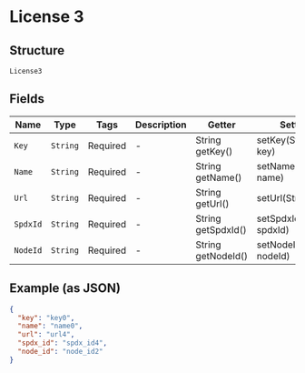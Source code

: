 
# License 3

## Structure

`License3`

## Fields

| Name | Type | Tags | Description | Getter | Setter |
|  --- | --- | --- | --- | --- | --- |
| `Key` | `String` | Required | - | String getKey() | setKey(String key) |
| `Name` | `String` | Required | - | String getName() | setName(String name) |
| `Url` | `String` | Required | - | String getUrl() | setUrl(String url) |
| `SpdxId` | `String` | Required | - | String getSpdxId() | setSpdxId(String spdxId) |
| `NodeId` | `String` | Required | - | String getNodeId() | setNodeId(String nodeId) |

## Example (as JSON)

```json
{
  "key": "key0",
  "name": "name0",
  "url": "url4",
  "spdx_id": "spdx_id4",
  "node_id": "node_id2"
}
```

